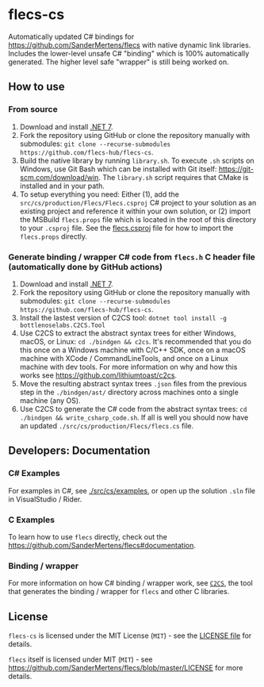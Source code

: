 # flecs-cs

Automatically updated C# bindings for https://github.com/SanderMertens/flecs with native dynamic link libraries. Includes the lower-level unsafe C# "binding" which is 100% automatically generated. The higher level safe "wrapper" is still being worked on.

## How to use

### From source

1. Download and install [.NET 7](https://dotnet.microsoft.com/download).
2. Fork the repository using GitHub or clone the repository manually with submodules: `git clone --recurse-submodules https://github.com/flecs-hub/flecs-cs`.
3. Build the native library by running `library.sh`. To execute `.sh` scripts on Windows, use Git Bash which can be installed with Git itself: https://git-scm.com/download/win. The `library.sh` script requires that CMake is installed and in your path.
4. To setup everything you need: Either (1), add the `src/cs/production/Flecs/Flecs.csproj` C# project to your solution as an existing project and reference it within your own solution, or (2) import the MSBuild `flecs.props` file which is located in the root of this directory to your `.csproj` file. See the [flecs.csproj](https://github.com/flecs-hub/flecs-cs/blob/main/src/cs/production/Flecs/Flecs.csproj) file for how to import the `flecs.props` directly.

### Generate binding / wrapper C# code from `flecs.h` C header file (automatically done by GitHub actions)

1. Download and install [.NET 7](https://dotnet.microsoft.com/download).
2. Fork the repository using GitHub or clone the repository manually with submodules: `git clone --recurse-submodules https://github.com/flecs-hub/flecs-cs`.
3. Install the lastest version of C2CS tool: `dotnet tool install -g bottlenoselabs.C2CS.Tool`
3. Use C2CS to extract the abstract syntax trees for either Windows, macOS, or Linux: `cd ./bindgen && c2cs`. It's recommended that you do this once on a Windows machine with C/C++ SDK, once on a macOS machine with XCode / CommandLineTools, and once on a Linux machine with dev tools. For more information on why and how this works see https://github.com/lithiumtoast/c2cs.
4. Move the resulting abstract syntax trees `.json` files from the previous step in the `./bindgen/ast/` directory across machines onto a single machine (any OS). 
5. Use C2CS to generate the C# code from the abstract syntax trees: `cd ./bindgen && write_csharp_code.sh`. If all is well you should now have an updated `./src/cs/production/Flecs/flecs.cs` file.

## Developers: Documentation

### C# Examples

For examples in C#, see [./src/cs/examples](https://github.com/flecs-hub/flecs-cs/tree/main/src/cs/examples), or open up the solution `.sln` file in VisualStudio / Rider.

### C Examples

To learn how to use `flecs` directly, check out the https://github.com/SanderMertens/flecs#documentation.

### Binding / wrapper

For more information on how C# binding / wrapper work, see [`C2CS`](https://github.com/lithiumtoast/c2cs), the tool that generates the binding / wrapper for `flecs` and other C libraries.

## License

`flecs-cs` is licensed under the MIT License (`MIT`) - see the [LICENSE file](LICENSE) for details.

`flecs` itself is licensed under MIT (`MIT`) - see https://github.com/SanderMertens/flecs/blob/master/LICENSE for more details.

